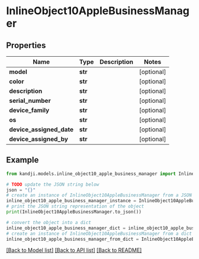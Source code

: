 # InlineObject10AppleBusinessManager


## Properties

Name | Type | Description | Notes
------------ | ------------- | ------------- | -------------
**model** | **str** |  | [optional] 
**color** | **str** |  | [optional] 
**description** | **str** |  | [optional] 
**serial_number** | **str** |  | [optional] 
**device_family** | **str** |  | [optional] 
**os** | **str** |  | [optional] 
**device_assigned_date** | **str** |  | [optional] 
**device_assigned_by** | **str** |  | [optional] 

## Example

```python
from kandji.models.inline_object10_apple_business_manager import InlineObject10AppleBusinessManager

# TODO update the JSON string below
json = "{}"
# create an instance of InlineObject10AppleBusinessManager from a JSON string
inline_object10_apple_business_manager_instance = InlineObject10AppleBusinessManager.from_json(json)
# print the JSON string representation of the object
print(InlineObject10AppleBusinessManager.to_json())

# convert the object into a dict
inline_object10_apple_business_manager_dict = inline_object10_apple_business_manager_instance.to_dict()
# create an instance of InlineObject10AppleBusinessManager from a dict
inline_object10_apple_business_manager_from_dict = InlineObject10AppleBusinessManager.from_dict(inline_object10_apple_business_manager_dict)
```
[[Back to Model list]](../README.md#documentation-for-models) [[Back to API list]](../README.md#documentation-for-api-endpoints) [[Back to README]](../README.md)


